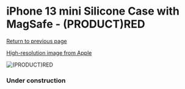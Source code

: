 # iPhone 13 mini Silicone Case with MagSafe - (PRODUCT)RED

[Return to previous page](/iphone_13)

[High-resolution image from Apple](https://store.storeimages.cdn-apple.com/8756/as-images.apple.com/is/MM233?wid=4500&hei=4500&fmt=png)

<div style="width: 384px"><img src="/everysource/MM233.png" alt="(PRODUCT)RED"></div>

### Under construction
